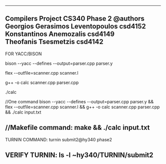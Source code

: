 ---------------------------------------------------------------
Compilers Project CS340 Phase 2
@authors    
Georgios Gerasimos Leventopoulos csd4152     
Konstantinos Anemozalis csd4149  
Theofanis Tsesmetzis csd4142
---------------------------------------------------------------
FOR YACC/BISON

bison --yacc --defines --output=parser.cpp parser.y

flex --outfile=scanner.cpp scanner.l

g++ -o calc scanner.cpp parser.cpp

./calc


//One command
bison --yacc --defines --output=parser.cpp parser.y && flex --outfile=scanner.cpp scanner.l && g++ -o calc scanner.cpp parser.cpp && ./calc input.txt

//Makefile command:
make && ./calc input.txt
---------------------------------------------------------------
TURNIN COMMAND:                 turnin submit2@hy340 phase2

VERIFY TURNIN:                    ls -l ~hy340/TURNIN/submit2
---------------------------------------------------------------